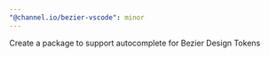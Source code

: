 ```yaml
---
"@channel.io/bezier-vscode": minor
---
```


Create a package to support autocomplete for Bezier Design Tokens
